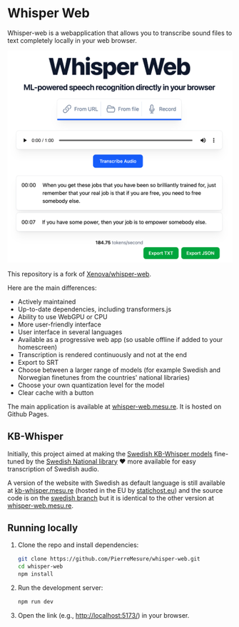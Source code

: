 # Whisper Web

Whisper-web is a webapplication that allows you to transcribe sound files to text completely locally in your web browser.

![A screenshot of the application](./screenshot.png)

This repository is a fork of [Xenova/whisper-web](https://github.com/xenova/whisper-web).

Here are the main differences:

- Actively maintained
- Up-to-date dependencies, including transformers.js
- Ability to use WebGPU or CPU
- More user-friendly interface
- User interface in several languages
- Available as a progressive web app (so usable offline if added to your homescreen)
- Transcription is rendered continuously and not at the end
- Export to SRT
- Choose between a larger range of models (for example Swedish and Norwegian finetunes from the countries' national libraries)
- Choose your own quantization level for the model
- Clear cache with a button

The main application is available at [whisper-web.mesu.re](https://whisper-web.mesu.re). It is hosted on Github Pages.

## KB-Whisper

Initially, this project aimed at making the [Swedish KB-Whisper models](https://huggingface.co/collections/KBLab/kb-whisper-67af9eafb24da903b63cc4aa) fine-tuned by the [Swedish National library](https://www.kb.se/samverkan-och-utveckling/nytt-fran-kb/nyheter-samverkan-och-utveckling/2025-02-20-valtranad-ai-modell-forvandlar-tal-till-text.html) ♥️ more available for easy transcription of Swedish audio.

A version of the website with Swedish as default language is still available at [kb-whisper.mesu.re](https://kb-whisper.mesu.re) (hosted in the EU by [statichost.eu](https://statichost.eu)) and the source code is on the [swedish branch](https://github.com/PierreMesure/whisper-web/tree/swedish) but it is identical to the other version at [whisper-web.mesu.re](https://whisper-web.mesu.re).

## Running locally

1. Clone the repo and install dependencies:

    ```bash
    git clone https://github.com/PierreMesure/whisper-web.git
    cd whisper-web
    npm install
    ```

2. Run the development server:

    ```bash
    npm run dev
    ```

3. Open the link (e.g., [http://localhost:5173/](http://localhost:5173/)) in your browser.
